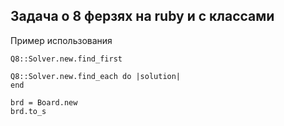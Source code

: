 ## Задача о 8 ферзях на ruby и с классами

Пример использования

```
Q8::Solver.new.find_first

Q8::Solver.new.find_each do |solution|
end

brd = Board.new
brd.to_s
```